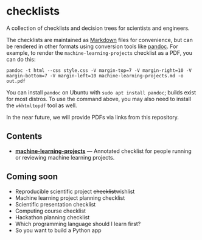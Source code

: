 # checklists

A collection of checklists and decision trees for scientists and engineers.

The checklists are maintained as [Markdown](https://www.markdownguide.org/) files for convenience, but can be rendered in other formats using conversion tools like [pandoc](https://pandoc.org/). For example, to render the `machine-learning-projects` checklist as a PDF, you can do this:

```shell
pandoc -t html --css style.css -V margin-top=7 -V margin-right=10 -V margin-bottom=7 -V margin-left=10 machine-learning-projects.md -o out.pdf
```

You can install `pandoc` on Ubuntu with `sudo apt install pandoc`; builds exist for most distros. To use the command above, you may also need to install the `wkhtmltopdf` tool as well.

In the near future, we will provide PDFs via links from this repository.


## Contents

- **[machine-learning-projects](./machine-learning-projects.md)** &mdash; Annotated checklist for people running or reviewing machine learning projects.


## Coming soon

- Reproducible scientific project ~~checklist~~wishlist
- Machine learning project planning checklist
- Scientific presentation checklist
- Computing course checklist
- Hackathon planning checklist
- Which programming language should I learn first?
- So you want to build a Python app

